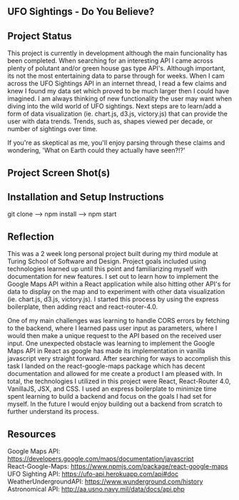 ## UFO Sightings - Do You Believe?
## Project Status
This project is currently in development although the main funcionality has been completed. When searching for an interesting API I came across plenty of polutant and/or green house gas type API's. Although important, its not the most entertaining data to parse through for weeks. When I cam across the UFO Sightings API in an internet thread, I read a few claims and knew I found my data set which proved to be much larger then I could have imagined. I am always thinking of new functionality the user may want when diving into the wild world of UFO sightings. Next steps are to learn/add a form of data visualization (ie. chart.js, d3.js, victory.js) that can provide the user with data trends. Trends, such as, shapes viewed per decade, or number of sightings over time.

If you're as skeptical as me, you'll enjoy parsing through these claims and wondering, 'What on Earth could they actually have seen?!?'

## Project Screen Shot(s)   
## Installation and Setup Instructions
git clone --> npm install --> npm start 
## Reflection
  
  This was a 2 week long personal project built during my third module at Turing School of Software and Design. Project goals included using technologies learned up until this point and familiarizing myself with documentation for new features. I set out to learn how to implement the Google Maps API within a React application while also hitting other API's for data to display on the map and to experiment with other data visualization (ie. chart.js, d3.js, victory.js). I started this process by using the express boilerplate, then adding react and react-router-4.0.

  One of my main challenges was learning to handle CORS errors by fetching to the backend, where I learned pass user input as parameters, where I would then make a unique request to the API based on the received user input. One unexpected obstacle was learning to implement the Google Maps API in React as google has made its implementation in vanilla javascript very straight forward. After searching for ways to accomplish this task I landed on the react-google-maps package which has decent documentation and allowed for me create a product I am pleased with. In total, the technologies I utilized in this project were React, React-Router 4.0, VanillaJS, JSX, and CSS. I used an express boilerplate to minimize time spent learning to build a backend and focus on the goals I had set for myself. In the future I would enjoy building out a backend from scratch to further understand its process.
     
## Resources
  Google Maps API: https://developers.google.com/maps/documentation/javascript <br/>
  React-Google-Maps: https://www.npmjs.com/package/react-google-maps <br/>
  UFO Sighting API: https://ufo-api.herokuapp.com/api#doc <br/>
  WeatherUndergroundAPI: https://www.wunderground.com/history <br/>
  Astronomical API: http://aa.usno.navy.mil/data/docs/api.php
